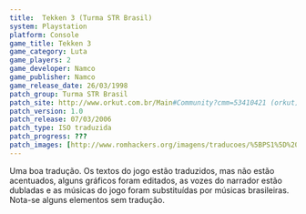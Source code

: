 ```yaml
---
title:  Tekken 3 (Turma STR Brasil)
system: Playstation
platform: Console
game_title: Tekken 3
game_category: Luta
game_players: 2
game_developer: Namco
game_publisher: Namco
game_release_date: 26/03/1998
patch_group: Turma STR Brasil
patch_site: http://www.orkut.com.br/Main#Community?cmm=53410421 (orkut)
patch_version: 1.0
patch_release: 07/03/2006
patch_type: ISO traduzida
patch_progress: ???
patch_images: [http://www.romhackers.org/imagens/traducoes/%5BPS1%5D%20Tekken%203%20-%20Turma%20STR%20Brasil%20-%201.jpg,http://www.romhackers.org/imagens/traducoes/%5BPS1%5D%20Tekken%203%20-%20Turma%20STR%20Brasil%20-%202.jpg,http://www.romhackers.org/imagens/traducoes/%5BPS1%5D%20Tekken%203%20-%20Turma%20STR%20Brasil%20-%203.jpg]
---
```

Uma boa tradução. Os textos do jogo estão traduzidos, mas não estão acentuados, alguns gráficos foram editados, as vozes do narrador estão dubladas e as músicas do jogo foram substituídas por músicas brasileiras. Nota-se alguns elementos sem tradução.